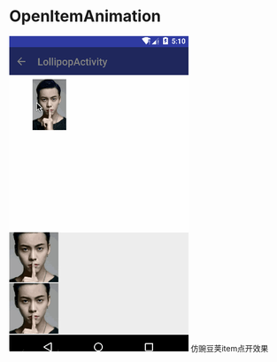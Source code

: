 # OpenItemAnimation
![image](https://github.com/EasonHolmes/WanDoujiaOPen/blob/master/art/openitem.gif)
仿豌豆荚item点开效果


